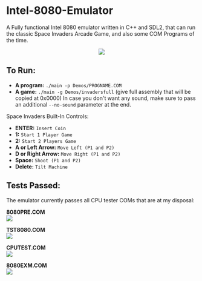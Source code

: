 # Intel-8080-Emulator
A Fully functional Intel 8080 emulator written in C++ and SDL2, that can run the classic Space Invaders Arcade Game, and also some COM Programs of the time.

<p align="center">
  <img align="center" src="https://github.com/MoonfireSeco/Intel-8080-Emulator/raw/master/Pictures/SpaceInvaders.png">
</p>

## To Run:
- **A program:** `./main -p Demos/PROGNAME.COM`
- **A game:** `./main -g Demos/invadersfull` (give full assembly that will be copied at 0x0000)
In case you don't want any sound, make sure to pass an additional `--no-sound` parameter at the end.

Space Invaders Built-In Controls:
- **ENTER:** `Insert Coin`
- **1:** `Start 1 Player Game`
- **2:** `Start 2 Players Game`
- **A or Left Arrow:** `Move Left (P1 and P2)`
- **D or Right Arrow:** `Move Right (P1 and P2)`
- **Space:** `Shoot (P1 and P2)`
- **Delete:** `Tilt Machine`

## Tests Passed:

The emulator currently passes all CPU tester COMs that are at my disposal:

<b>8080PRE.COM</b>
<br>
<img src="https://github.com/MoonfireSeco/Intel-8080-Emulator/raw/master/Pictures/8080PRE.png">

<b>TST8080.COM</b>
<br>
<img src="https://github.com/MoonfireSeco/Intel-8080-Emulator/raw/master/Pictures/TST8080.png">

<b>CPUTEST.COM</b>
<br>
<img src="https://github.com/MoonfireSeco/Intel-8080-Emulator/raw/master/Pictures/CPUTEST.png">

<b>8080EXM.COM</b>
<br>
<img src="https://github.com/MoonfireSeco/Intel-8080-Emulator/raw/master/Pictures/8080EXM.png">
